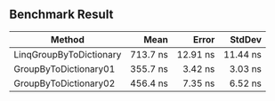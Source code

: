 ﻿## Benchmark Result

|                  Method |     Mean |    Error |   StdDev |
|------------------------ |---------:|---------:|---------:|
| LinqGroupByToDictionary | 713.7 ns | 12.91 ns | 11.44 ns |
|   GroupByToDictionary01 | 355.7 ns |  3.42 ns |  3.03 ns |
|   GroupByToDictionary02 | 456.4 ns |  7.35 ns |  6.52 ns |
